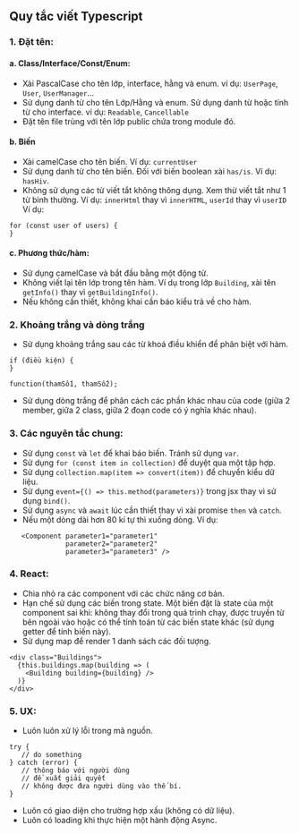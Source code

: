 ## Quy tắc viết Typescript


### 1. Đặt tên:

#### a. Class/Interface/Const/Enum:

- Xài PascalCase cho tên lớp, interface, hằng và enum.
  ví dụ: `UserPage`, `User`, `UserManager`...
- Sử dụng danh từ cho tên Lớp/Hằng và enum. Sử dụng danh từ hoặc tính từ cho interface.
  ví dụ: `Readable`, `Cancellable`
- Đặt tên file trùng với tên lớp public chứa trong module đó.

#### b. Biến

- Xài camelCase cho tên biến. Ví dụ: `currentUser`
- Sử dụng danh từ cho tên biến. Đối với biến boolean xài `has/is`. Ví dụ: `hasHiv`.
- Không sử dụng các từ viết tắt không thông dụng. Xem thừ viết tắt như 1 từ bình thường. 
Ví dụ: `innerHtml` thay vì `innerHTML`, `userId` thay vì `userID`
Ví dụ:

```
for (const user of users) {
}
```

#### c. Phương thức/hàm:

- Sử dụng camelCase và bắt đầu bằng một động từ.
- Không viết lại tên lớp trong tên hàm. Ví dụ trong lớp `Building`, xài tên `getInfo()` thay vì `getBuildingInfo()`.
- Nếu không cần thiết, không khai cần báo kiểu trả về cho hàm.


### 2. Khoảng trắng và dòng trắng

- Sử dụng khoảng trắng sau các từ khoá điều khiển để phân biệt với hàm.

```
if (điều kiện) {
}

function(thamSố1, thamSố2);
```

- Sử dụng dòng trắng để phân cách các phần khác nhau của code 
(giữa 2 member, giữa 2 class, giữa 2 đoạn code có ý nghĩa khác nhau).

### 3. Các nguyên tắc chung:

- Sử dụng `const` và `let` để khai báo biến. Tránh sử dụng `var`.
- Sử dụng `for (const item in collection)` để duyệt qua một tập hợp.
- Sử dụng `collection.map(item => convert(item))` để chuyển kiểu dữ liệu.
- Sử dụng `event={() => this.method(parameters)}` trong jsx thay vì sử dụng `bind()`.
- Sử dụng `async` và `await` lúc cần thiết thay vì xài promise `then` và `catch`.
- Nếu một dòng dài hơn 80 kí tự thì xuống dòng. Ví dụ:

```
   <Component parameter1="parameter1"
              parameter2="parameter2"
              parameter3="parameter3" />
```

### 4. React:

- Chia nhỏ ra các component với các chức năng cơ bản.
- Hạn chế sử dụng các biến trong state. Một biến đặt là state của một component sai khi: 
không thay đổi trong quá trình chạy, được truyền từ bên ngoài vào hoặc có thể tính toán từ các biến state khác (sử dụng getter để tính biến này).
- Sử dụng map để render 1 danh sách các đối tượng.

```
<div class="Buildings">
  {this.buildings.map(building => (
    <Building building={building} />
  )}
</div>
```


### 5. UX:

- Luôn luôn xử lý lỗi trong mã nguồn.

```
try {
   // do something
} catch (error) {
   // thông báo với người dùng
   // đề xuất giải quyết
   // không được đưa người dùng vào thế bí.
}
```

- Luôn có giao diện cho trường hợp xấu (không có dữ liệu).
- Luôn có loading khi thực hiện một hành động Async.


